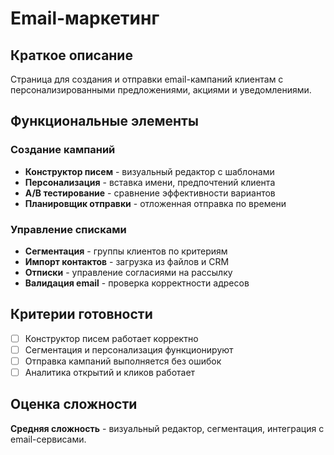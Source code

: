 # Email-маркетинг

## Краткое описание

Страница для создания и отправки email-кампаний клиентам с персонализированными предложениями, акциями и уведомлениями.

## Функциональные элементы

### Создание кампаний

- **Конструктор писем** - визуальный редактор с шаблонами
- **Персонализация** - вставка имени, предпочтений клиента
- **A/B тестирование** - сравнение эффективности вариантов
- **Планировщик отправки** - отложенная отправка по времени

### Управление списками

- **Сегментация** - группы клиентов по критериям
- **Импорт контактов** - загрузка из файлов и CRM
- **Отписки** - управление согласиями на рассылку
- **Валидация email** - проверка корректности адресов

## Критерии готовности

- [ ] Конструктор писем работает корректно
- [ ] Сегментация и персонализация функционируют
- [ ] Отправка кампаний выполняется без ошибок
- [ ] Аналитика открытий и кликов работает

## Оценка сложности

**Средняя сложность** - визуальный редактор, сегментация, интеграция с email-сервисами.
